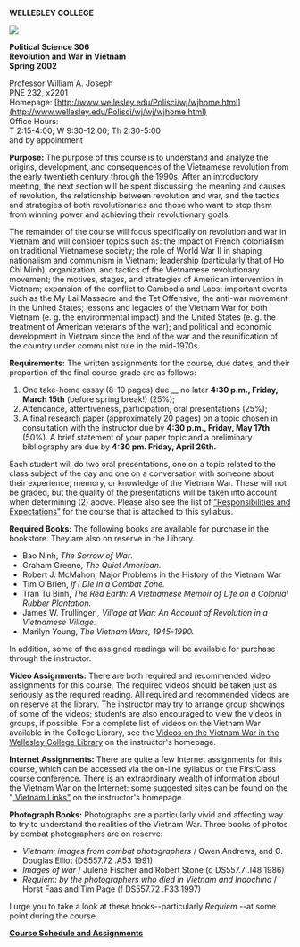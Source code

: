 **WELLESLEY COLLEGE**

![](../Images/wcseal2.gif)

**Political Science 306  
Revolution and War in Vietnam  
Spring 2002**

Professor William A. Joseph  
PNE 232, x2201  
Homepage:
[http://www.wellesley.edu/Polisci/wj/wjhome.html](http://www.wellesley.edu/Polisci/wj/wj/wjhome.html)  
Office Hours:  
T 2:15-4:00; W 9:30-12:00; Th 2:30-5:00  
and by appointment

**Purpose:** The purpose of this course is to understand and analyze the
origins, development, and consequences of the Vietnamese revolution from the
early twentieth century through the 1990s. After an introductory meeting, the
next section will be spent discussing the meaning and causes of revolution,
the relationship between revolution and war, and the tactics and strategies of
both revolutionaries and those who want to stop them from winning power and
achieving their revolutionary goals.

The remainder of the course will focus specifically on revolution and war in
Vietnam and will consider topics such as: the impact of French colonialism on
traditional Vietnamese society; the role of World War II in shaping
nationalism and communism in Vietnam; leadership (particularly that of Ho Chi
Minh), organization, and tactics of the Vietnamese revolutionary movement; the
motives, stages, and strategies of American intervention in Vietnam; expansion
of the conflict to Cambodia and Laos; important events such as the My Lai
Massacre and the Tet Offensive; the anti-war movement in the United States;
lessons and legacies of the Vietnam War for both Vietnam (e. g. the
environmental impact) and the United States (e. g. the treatment of American
veterans of the war); and political and economic development in Vietnam since
the end of the war and the reunification of the country under communist rule
in the mid-1970s.

**Requirements:** The written assignments for the course, due dates, and their
proportion of the final course grade are as follows:

  1. One take-home essay (8-10 pages) due __ no later **4:30 p.m., Friday, March 15th** (before spring break!) (25%);
  2. Attendance, attentiveness, participation, oral presentations (25%); 
  3. A final research paper (approximately 20 pages) on a topic chosen in consultation with the instructor due by **4:30 p.m., Friday, May 17th** (50%). A brief statement of your paper topic and a preliminary bibliography are due by **4:30 pm. Friday, April 26th.**

Each student will do two oral presentations, one on a topic related to the
class subject of the day and one on a conversation with someone about their
experience, memory, or knowledge of the Vietnam War. These will not be graded,
but the quality of the presentations will be taken into account when
determining (2) above. Please also see the list of [ "Responsibilities and
Expectations"](../resp.html) for the course that is attached to this syllabus.

**Required Books:** The following books are available for purchase in the
bookstore. They are also on reserve in the Library.

  * Bao Ninh, _The Sorrow of War_.
  * Graham Greene, _The Quiet American._
  * Robert J. McMahon, Major Problems in the History of the Vietnam War
  * Tim O'Brien, _If I Die In a Combat Zone._
  * Tran Tu Binh, _The Red Earth: A Vietnamese Memoir of Life on a Colonial Rubber Plantation._
  * James W. Trullinger _, Village at War: An Account of Revolution in a Vietnamese Village._
  * Marilyn Young, _The Vietnam Wars, 1945-1990._

In addition, some of the assigned readings will be available for purchase
through the instructor.

**Video Assignments:** There are both required and recommended video
assignments for this course. The required videos should be taken just as
seriously as the required reading. All required and recommended videos are on
reserve at the library. The instructor may try to arrange group showings of
some of the videos; students are also encouraged to view the videos in groups,
if possible. For a complete list of videos on the Vietnam War available in the
College Library, see the [Videos on the Vietnam War in the Wellesley College
Library](http://www.wellesley.edu/Polisci/wj/vietfilms.html) on the
instructor's homepage.

**Internet Assignments:** There are quite a few Internet assignments for this
course, which can be accessed via the on-line syllabus or the FirstClass
course conference. There is an extraordinary wealth of information about the
Vietnam War on the Internet: some suggested sites can be found on the "[
Vietnam Links"](http://www.wellesley.edu/Polisci/wj/Vietnam/vietlink.html) on
the instructor's homepage.

**Photograph Books:** Photographs are a particularly vivid and affecting way
to try to understand the realities of the Vietnam War. Three books of photos
by combat photographers are on reserve:

  * _Vietnam: images from combat photographers_ / Owen Andrews, and C. Douglas Elliot (DS557.72 .A53 1991)
  * _Images of war_ / Julene Fischer and Robert Stone (q DS557.7 .I48 1986)
  * _Requiem: by the photographers who died in Vietnam and Indochina_ / Horst Faas and Tim Page (f DS557.72 .F33 1997)

I urge you to take a look at these books--particularly _Requiem_ \--at some
point during the course.

[**Course Schedule and Assignments**](306sched.htm)

